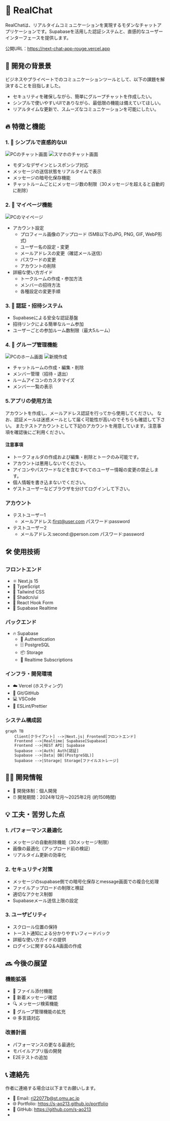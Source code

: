 # 💬 RealChat

RealChatは、リアルタイムコミュニケーションを実現するモダンなチャットアプリケーションです。Supabaseを活用した認証システムと、直感的なユーザーインターフェースを提供します。

公開URL：https://next-chat-app-rouge.vercel.app

## 🌟 開発の背景景

ビジネスやプライベートでのコミュニケーションツールとして、以下の課題を解決することを目指しました。

- セキュリティを確保しながら、簡単にグループチャットを作成したい。
- シンプルで使いやすいUIでありながら、最低限の機能は備えていてほしい。
- リアルタイムな更新で、スムーズなコミュニケーションを可能にしたい。

## 🔥 特徴と機能
### 1. 📱 シンプルで直感的なUI

![PCのチャット画面](/public/img/chat-PC.png)
![スマホのチャット画面](/public/img/chat-mobile.png)

- モダンなデザインとレスポンシブ対応
- メッセージの送信状態をリアルタイムで表示
- メッセージの暗号化保存機能
- チャットルームごとにメッセージ数の制限（30メッセージを超えると自動的に削除）

### 2. 👤 マイページ機能

![PCのマイページ](/public/img/mypage1.png)

- アカウント設定
  - プロフィール画像のアップロード (5MB以下のJPG, PNG, GIF, WebP形式)
  - ユーザー名の設定・変更
  - メールアドレスの変更（確認メール送信）
  - パスワードの変更
  - アカウントの削除
- 詳細な使い方ガイド
  - トークルームの作成・参加方法
  - メンバーの招待方法
  - 各種設定の変更手順

### 3. 🔐 認証・招待システム

- Supabaseによる安全な認証基盤
- 招待リンクによる簡単なルーム参加
- ユーザーごとの参加ルーム数制限（最大5ルーム）

### 4. 👥 グループ管理機能

![PCのホーム画面](/public/img/home-pc.png)
![新規作成](/public/img/new-chatroom.png)

- チャットルームの作成・編集・削除
- メンバー管理（招待・退出）
- ルームアイコンのカスタマイズ
- メンバー一覧の表示

### 5.アプリの使用方法

アカウントを作成し、メールアドレス認証を行ってから使用してください。
なお、認証メールは迷惑メールとして届く可能性が高いのでそちらも確認して下さい。
またテストアカウントとして下記のアカウントを用意しています。注意事項を確認後にご利用ください。

#### 注意事項

- トークフォルダの作成および編集・削除とトークのみ可能です。
- アカウントは悪用しないでください。
- アイコンやパスワードなどを含むすべてのユーザー情報の変更の禁止します。
- 個人情報を書き込まないでください。
- ゲストユーザーなどブラウザを分けてログインして下さい。

### アカウント

- テストユーザー1
  - メールアドレス:first@user.com パスワード:password
- テストユーザー2
  - メールアドレス:second:@person.com パスワード:password

## 🛠️ 使用技術

### フロントエンド

- ⚛️ Next.js 15
- 📘 TypeScript
- 🎨 Tailwind CSS
- 🎯 Shadcn/ui
- 📝 React Hook Form
- 🔄 Supabase Realtime

### バックエンド

- 🔥 Supabase
  - 🔑 Authentication
  - 🗄️ PostgreSQL
  - 📦 Storage
  - 🔄 Realtime Subscriptions

### インフラ・開発環境

- ☁️ Vercel (ホスティング)
- 🔧 Git/GitHub
- 💻 VSCode
- 🧹 ESLint/Prettier

### システム構成図

```mermaid
graph TB
    Client[クライアント] -->|Next.js| Frontend[フロントエンド]
    Frontend -->|Realtime| Supabase[Supabase]
    Frontend -->|REST API| Supabase
    Supabase -->|Auth| Auth[認証]
    Supabase -->|Data| DB[(PostgreSQL)]
    Supabase -->|Storage| Storage[ファイルストレージ]
```

## 👨‍💻 開発情報

- 👤 開発体制：個人開発
- ⏰ 開発期間：2024年12月〜2025年2月 (約150時間)

## 💡 工夫・苦労した点

### 1. パフォーマンス最適化

- メッセージの自動削除機能（30メッセージ制限）
- 画像の最適化（アップロード前の検証）
- リアルタイム更新の効率化

### 2. セキュリティ対策

- メッセージのsupabase側での暗号化保存とmessage画面での複合化処理
- ファイルアップロードの制限と検証
- 適切なアクセス制御
- Supabaseメール送信上限の設定

### 3. ユーザビリティ

- スクロール位置の保持
- トースト通知による分かりやすいフィードバック
- 詳細な使い方ガイドの提供
- ログインに関するQ＆A画面の作成

## 🔜 今後の展望

### 機能拡張

- 📎 ファイル添付機能
- 📨 新着メッセージ確認
- 🔍 メッセージ検索機能
- 👥 グループ管理機能の拡充
- 🌐 多言語対応

### 改善計画

- パフォーマンスの更なる最適化
- モバイルアプリ版の開発
- E2Eテストの追加

## 📞 連絡先

作者に連絡する場合は以下までお願いします。

- 📧 Email: ri22077b@st.omu.ac.jp
- 🌐 Portfolio: https://s-ao213.github.io/portfolio
- 💼 GitHub: https://github.com/s-ao213
- 
